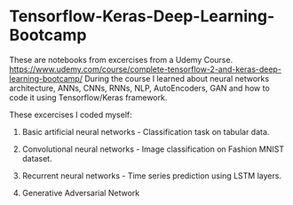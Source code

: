 # Tensorflow-Keras-Deep-Learning-Bootcamp
These are notebooks from excercises from a Udemy Course. https://www.udemy.com/course/complete-tensorflow-2-and-keras-deep-learning-bootcamp/
During the course I learned about neural networks architecture, ANNs, CNNs, RNNs, NLP, AutoEncoders, GAN and how to code it using Tensorflow/Keras framework. 

These excercises I coded myself:

1. Basic artificial neural networks - Classification task on tabular data.

2. Convolutional neural networks - Image classification on Fashion MNIST dataset.

3. Recurrent neural networks - Time series prediction using LSTM layers.

4. Generative Adversarial Network
